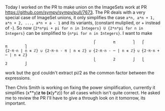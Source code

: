Today I worked on the PR to make union on the ImageSets work at PR
https://github.com/sympy/sympy/pull/7673. The PR deals with a very special case
of ImageSet unions, it only simplifies the case `a*n, a*n + 1, a*n + 2, ...,
a*n + a - 1` and its variants, (constant muliplied, or + instead of -).
So now `{2*n*pi + pi for n in Integers} U {2*n*pi for n in Integers}` can be
simplified to `{n*pi for n in Integers}`.
I want to make
```
                                        ⎧        π        ⎫   ⎧        π        ⎫
{2⋅π⋅n | n ∊ ℤ} ∪ {2⋅π⋅n - π | n ∊ ℤ} ∪ ⎨2⋅π⋅n - ─ | n ∊ ℤ⎬ ∪ ⎨2⋅π⋅n + ─ | n ∊ ℤ⎬
                                        ⎩        2        ⎭   ⎩        2        ⎭
```
work but the gcd couldn't extract pi/2 as the common factor between the
expressions.

Then Chris Smith is working on fixing the power simplification, currently it
simplifies (x**y)**z to (x**(y*z)) for all cases which isn't quite correct. He
asked me to review the PR I'll have to give a through look on it tomorrow, its
important.
